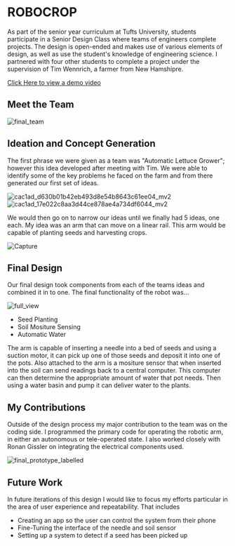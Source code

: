 # ROBOCROP

As part of the senior year curriculum at Tufts University, students participate in a Senior Design Class where teams of engineers complete projects. The design is open-ended and makes use of various elements of design, as well as use the student's knowledge of engineering science. I partnered with four other students to complete a project under the supervision of Tim Wennrich, a farmer from New Hamshipre.

[Click Here to view a demo video](https://youtu.be/ZdUgWGHz1Jo)

## Meet the Team

![final_team](https://user-images.githubusercontent.com/57788768/147322956-23705cc3-303c-497d-b018-ebe7962a4f2e.jpg)


## Ideation and Concept Generation

The first phrase we were given as a team was "Automatic Lettuce Grower"; however this idea developed after meeting with Tim. We were able to identify some of the key problems he faced on the farm and from there generated our first set of ideas. 

![cac1ad_d630b01b42eb493d8e54b8643c61ee04_mv2](https://user-images.githubusercontent.com/57788768/147323218-05473ae7-830a-4ce7-bfe8-69eb88158c43.jpg)
![cac1ad_17e022c8aa3d44ce878ae4a734df6044_mv2](https://user-images.githubusercontent.com/57788768/147323289-dff4043c-46bb-4225-9d2b-43f4d5a451ec.jpg)

We would then go on to narrow our ideas until we finally had 5 ideas, one each. My idea was an arm that can move on a linear rail. This arm would be capable of planting seeds and harvesting crops. 

![Capture](https://user-images.githubusercontent.com/57788768/147323713-c931b3c9-6148-4ddb-80b2-650c5ad99536.PNG)


## Final Design

Our final design took components from each of the teams ideas and combined it in to one. The final functionality of the robot was...

![full_view](https://user-images.githubusercontent.com/57788768/147324676-f36857b7-0c2a-4002-8136-90adf1315362.jpg)

* Seed Planting
* Soil Mositure Sensing
* Automatic Water

The arm is capable of inserting a needle into a bed of seeds and using a suction motor, it can pick up one of those seeds and deposit it into one of the pots. Also attached to the arm is a mositure sensor that when inserted into the soil can send readings back to a central computer. This computer can then determine the appropriate amount of water that pot needs. Then using a water basin and pump it can deliver water to the plants.

## My Contributions

Outside of the design process my major contribution to the team was on the coding side. I programmed the primary code for operating the robotic arm, in either an autonomous or tele-operated state. I also worked closely with Ronan Gissler on integrating the electrical components used. 

![final_prototype_labelled](https://user-images.githubusercontent.com/57788768/147324913-3ca84860-52b8-4bbd-818b-8a763ec5de46.jpg)

## Future Work 

In future iterations of this design I would like to focus my efforts particular in the area of user experience and repeatability. That includes 

* Creating an app so the user can control the system from their phone 
* Fine-Tuning the interface of the needle and soil sensor
* Setting up a system to detect if a seed has been picked up
